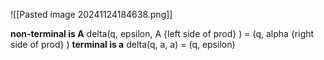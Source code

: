 ![[Pasted image 20241124184638.png]]

**non-terminal is A**
	delta(q, epsilon, A {left side of prod} ) = (q, alpha {right side of prod} )
**terminal is a**
	delta(q, a, a) = (q, epsilon)
